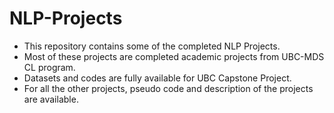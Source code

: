 # NLP-Projects
- This repository contains some of the completed NLP Projects. 
- Most of these projects are completed academic projects from UBC-MDS CL program. 
- Datasets and codes are fully available for UBC Capstone Project.
- For all the other projects, pseudo code and description of the projects are available. 
